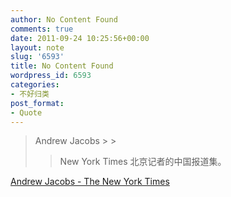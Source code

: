 ```yaml
---
author: No Content Found
comments: true
date: 2011-09-24 10:25:56+00:00
layout: note
slug: '6593'
title: No Content Found
wordpress_id: 6593
categories:
- 不好归类
post_format:
- Quote
---
```


<blockquote>Andrew Jacobs
> 
> 


> 
> New York Times 北京记者的中国报道集。
> 
> </blockquote>

[Andrew Jacobs - The New York Times](http://topics.nytimes.com/topics/reference/timestopics/people/j/andrew_jacobs/index.html?inline=nyt-per)
